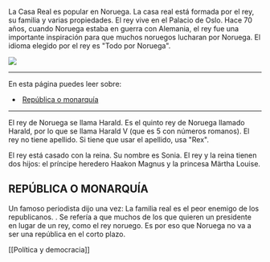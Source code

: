 La Casa Real es popular en Noruega. La casa real está formada por el rey, su familia y varias propiedades. El rey vive en el Palacio de Oslo. Hace 70 años, cuando Noruega estaba en guerra con Alemania, el rey fue una importante inspiración para que muchos noruegos lucharan por Noruega. El idioma elegido por el rey es "Todo por Noruega".

![](https://cdn.kursoria.no/pensum/elements/-_dcsxaz.jpg)

---

En esta página puedes leer sobre:

-    [República o monarquía](#rep%C3%BAblica-o-monarqu%C3%ADa)

---

El rey de Noruega se llama Harald. Es el quinto rey de Noruega llamado Harald, por lo que se llama Harald V (que es 5 con números romanos). El rey no tiene apellido. Si tiene que usar el apellido, usa "Rex".

El rey está casado con la reina. Su nombre es Sonia. El rey y la reina tienen dos hijos: el príncipe heredero Haakon Magnus y la princesa Märtha Louise.

## REPÚBLICA O MONARQUÍA

Un famoso periodista dijo una vez: La familia real es el peor enemigo de los republicanos. . Se refería a que muchos de los que quieren un presidente en lugar de un rey, como el rey noruego. Es por eso que Noruega no va a ser una república en el corto plazo.

[[Política y democracia]]
